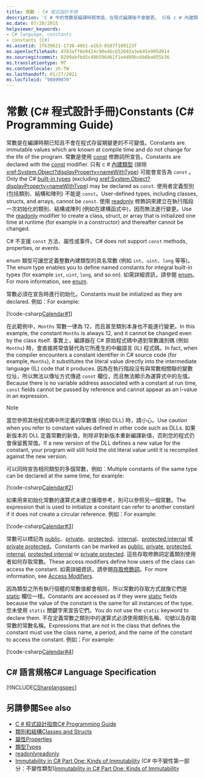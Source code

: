 ```yaml
---
title: 常數 - C# 程式設計手冊
description: 'C # 中的常數是編譯時期常值，在程式編譯後不會變更。 只有 c # 內建類型可以是常數。'
ms.date: 07/20/2015
helpviewer_keywords:
- C# language, constants
- constants [C#]
ms.assetid: 1fb39621-1738-49b1-a1b3-8587f109123f
ms.openlocfilehash: 4783aff8e9424c90e46cb52692a3e645e995d914
ms.sourcegitcommit: 8299abfbd5c49b596d61f1e4d09bc6b8ba055b36
ms.translationtype: MT
ms.contentlocale: zh-TW
ms.lasthandoff: 01/27/2021
ms.locfileid: "98899070"
---
```

# <a name="constants-c-programming-guide"></a><span data-ttu-id="2b058-104">常數 (C# 程式設計手冊)</span><span class="sxs-lookup"><span data-stu-id="2b058-104">Constants (C# Programming Guide)</span></span>

<span data-ttu-id="2b058-105">常數是在編譯時期已知且不會在程式存留期變更的不可變值。</span><span class="sxs-lookup"><span data-stu-id="2b058-105">Constants are immutable values which are known at compile time and do not change for the life of the program.</span></span> <span data-ttu-id="2b058-106">常數是使用 [const](../../language-reference/keywords/const.md) 修飾詞所宣告。</span><span class="sxs-lookup"><span data-stu-id="2b058-106">Constants are declared with the [const](../../language-reference/keywords/const.md) modifier.</span></span> <span data-ttu-id="2b058-107">只有 c # [內建類型](../../language-reference/builtin-types/built-in-types.md) (排除 <xref:System.Object?displayProperty=nameWithType>) 可能會宣告為 `const` 。</span><span class="sxs-lookup"><span data-stu-id="2b058-107">Only the C# [built-in types](../../language-reference/builtin-types/built-in-types.md) (excluding <xref:System.Object?displayProperty=nameWithType>) may be declared as `const`.</span></span> <span data-ttu-id="2b058-108">使用者定義型別 (包括類別、結構和陣列) 不能是 `const`。</span><span class="sxs-lookup"><span data-stu-id="2b058-108">User-defined types, including classes, structs, and arrays, cannot be `const`.</span></span> <span data-ttu-id="2b058-109">使用 [readonly](../../language-reference/keywords/readonly.md) 修飾詞來建立在執行階段一次初始化的類別、結構或陣列 (例如在建構函式中)，因而無法進行變更。</span><span class="sxs-lookup"><span data-stu-id="2b058-109">Use the [readonly](../../language-reference/keywords/readonly.md) modifier to create a class, struct, or array that is initialized one time at runtime (for example in a constructor) and thereafter cannot be changed.</span></span>  
  
 <span data-ttu-id="2b058-110">C# 不支援 `const` 方法、屬性或事件。</span><span class="sxs-lookup"><span data-stu-id="2b058-110">C# does not support `const` methods, properties, or events.</span></span>  
  
 <span data-ttu-id="2b058-111">enum 類型可讓您定義整數內建類型的具名常數 (例如 `int`、`uint`、`long` 等等)。</span><span class="sxs-lookup"><span data-stu-id="2b058-111">The enum type enables you to define named constants for integral built-in types (for example `int`, `uint`, `long`, and so on).</span></span> <span data-ttu-id="2b058-112">如需詳細資訊，請參閱 [enum](../../language-reference/builtin-types/enum.md)。</span><span class="sxs-lookup"><span data-stu-id="2b058-112">For more information, see [enum](../../language-reference/builtin-types/enum.md).</span></span>  
  
 <span data-ttu-id="2b058-113">常數必須在宣告時進行初始化。</span><span class="sxs-lookup"><span data-stu-id="2b058-113">Constants must be initialized as they are declared.</span></span> <span data-ttu-id="2b058-114">例如：</span><span class="sxs-lookup"><span data-stu-id="2b058-114">For example:</span></span>  
  
 [!code-csharp[Calendar#1](snippets/constants/Calendar.cs#1)]
  
 <span data-ttu-id="2b058-115">在此範例中，`Months` 常數一律為 12，而且甚至類別本身也不能進行變更。</span><span class="sxs-lookup"><span data-stu-id="2b058-115">In this example, the constant `Months` is always 12, and it cannot be changed even by the class itself.</span></span> <span data-ttu-id="2b058-116">事實上，編譯器在 C# 原始程式碼中遇到常數識別碼 (例如　`Months`) 時，會直接將常值替代為它所產生的中繼語言 (IL) 程式碼。</span><span class="sxs-lookup"><span data-stu-id="2b058-116">In fact, when the compiler encounters a constant identifier in C# source code (for example, `Months`), it substitutes the literal value directly into the intermediate language (IL) code that it produces.</span></span> <span data-ttu-id="2b058-117">因為在執行階段沒有與常數相關聯的變數位址，所以無法以傳址方式傳遞 `const` 欄位，而且無法顯示為運算式中的左值。</span><span class="sxs-lookup"><span data-stu-id="2b058-117">Because there is no variable address associated with a constant at run time, `const` fields cannot be passed by reference and cannot appear as an l-value in an expression.</span></span>  
  
> [!NOTE]
> <span data-ttu-id="2b058-118">當您參照其他程式碼中所定義的常數值 (例如 DLL) 時，請小心。</span><span class="sxs-lookup"><span data-stu-id="2b058-118">Use caution when you refer to constant values defined in other code such as DLLs.</span></span> <span data-ttu-id="2b058-119">如果新版本的 DLL 定義常數的新值，則除非對新版本重新編譯新值，否則您的程式仍會保留舊常值。</span><span class="sxs-lookup"><span data-stu-id="2b058-119">If a new version of the DLL defines a new value for the constant, your program will still hold the old literal value until it is recompiled against the new version.</span></span>  
  
 <span data-ttu-id="2b058-120">可以同時宣告相同類型的多個常數，例如︰</span><span class="sxs-lookup"><span data-stu-id="2b058-120">Multiple constants of the same type can be declared at the same time, for example:</span></span>  
  
 [!code-csharp[Calendar#2](snippets/constants/Calendar.cs#2)]
  
 <span data-ttu-id="2b058-121">如果用來初始化常數的運算式未建立循環參考，則可以參照另一個常數。</span><span class="sxs-lookup"><span data-stu-id="2b058-121">The expression that is used to initialize a constant can refer to another constant if it does not create a circular reference.</span></span> <span data-ttu-id="2b058-122">例如：</span><span class="sxs-lookup"><span data-stu-id="2b058-122">For example:</span></span>  
  
 [!code-csharp[Calendar#3](snippets/constants/Calendar.cs#3)]
  
 <span data-ttu-id="2b058-123">常數可以標記為 [public](../../language-reference/keywords/public.md)、[private](../../language-reference/keywords/private.md)、[protected](../../language-reference/keywords/protected.md)、[internal](../../language-reference/keywords/internal.md)、[protected internal](../../language-reference/keywords/protected-internal.md) 或 [private protected](../../language-reference/keywords/private-protected.md)。</span><span class="sxs-lookup"><span data-stu-id="2b058-123">Constants can be marked as [public](../../language-reference/keywords/public.md), [private](../../language-reference/keywords/private.md), [protected](../../language-reference/keywords/protected.md), [internal](../../language-reference/keywords/internal.md), [protected internal](../../language-reference/keywords/protected-internal.md) or [private protected](../../language-reference/keywords/private-protected.md).</span></span> <span data-ttu-id="2b058-124">這些存取修飾詞定義類別使用者如何存取常數。</span><span class="sxs-lookup"><span data-stu-id="2b058-124">These access modifiers define how users of the class can access the constant.</span></span> <span data-ttu-id="2b058-125">如需詳細資訊，請參閱[存取修飾詞](./access-modifiers.md)。</span><span class="sxs-lookup"><span data-stu-id="2b058-125">For more information, see [Access Modifiers](./access-modifiers.md).</span></span>  
  
 <span data-ttu-id="2b058-126">因為類型之所有執行個體的常數值都會相同，所以常數的存取方式就像它們是 [static](../../language-reference/keywords/static.md) 欄位一樣。</span><span class="sxs-lookup"><span data-stu-id="2b058-126">Constants are accessed as if they were [static](../../language-reference/keywords/static.md) fields because the value of the constant is the same for all instances of the type.</span></span> <span data-ttu-id="2b058-127">您未使用 `static` 關鍵字來宣告它們。</span><span class="sxs-lookup"><span data-stu-id="2b058-127">You do not use the `static` keyword to declare them.</span></span> <span data-ttu-id="2b058-128">不在定義常數之類別中的運算式必須使用類別名稱、句號以及存取常數的常數名稱。</span><span class="sxs-lookup"><span data-stu-id="2b058-128">Expressions that are not in the class that defines the constant must use the class name, a period, and the name of the constant to access the constant.</span></span> <span data-ttu-id="2b058-129">例如：</span><span class="sxs-lookup"><span data-stu-id="2b058-129">For example:</span></span>  
  
 [!code-csharp[Calendar#4](snippets/constants/Calendar.cs#4)]
  
## <a name="c-language-specification"></a><span data-ttu-id="2b058-130">C# 語言規格</span><span class="sxs-lookup"><span data-stu-id="2b058-130">C# Language Specification</span></span>  

 [!INCLUDE[CSharplangspec](~/includes/csharplangspec-md.md)]  
  
## <a name="see-also"></a><span data-ttu-id="2b058-131">另請參閱</span><span class="sxs-lookup"><span data-stu-id="2b058-131">See also</span></span>

- [<span data-ttu-id="2b058-132">C # 程式設計指南</span><span class="sxs-lookup"><span data-stu-id="2b058-132">C# Programming Guide</span></span>](../index.md)
- [<span data-ttu-id="2b058-133">類別和結構</span><span class="sxs-lookup"><span data-stu-id="2b058-133">Classes and Structs</span></span>](./index.md)
- [<span data-ttu-id="2b058-134">屬性</span><span class="sxs-lookup"><span data-stu-id="2b058-134">Properties</span></span>](./properties.md)
- [<span data-ttu-id="2b058-135">類型</span><span class="sxs-lookup"><span data-stu-id="2b058-135">Types</span></span>](../types/index.md)
- [<span data-ttu-id="2b058-136">readonly</span><span class="sxs-lookup"><span data-stu-id="2b058-136">readonly</span></span>](../../language-reference/keywords/readonly.md)
- <span data-ttu-id="2b058-137">[Immutability in C# Part One: Kinds of Immutability](/archive/blogs/ericlippert/immutability-in-c-part-one-kinds-of-immutability) (C# 中不變性第一部分：不變性類型)</span><span class="sxs-lookup"><span data-stu-id="2b058-137">[Immutability in C# Part One: Kinds of Immutability](/archive/blogs/ericlippert/immutability-in-c-part-one-kinds-of-immutability)</span></span>

